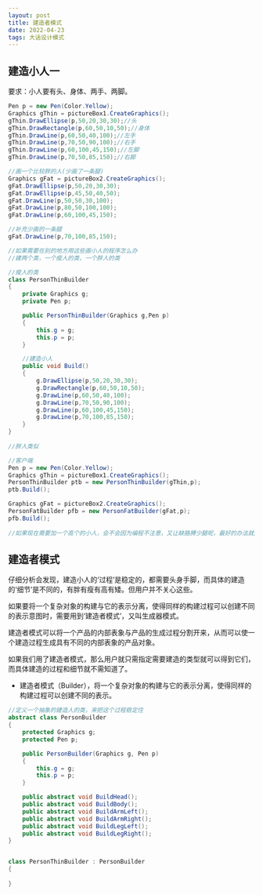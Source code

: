 ```yaml
---
layout: post
title: 建造者模式
date: 2022-04-23
tags: 大话设计模式
---
```


## 建造小人一

要求：小人要有头、身体、两手、两脚。

```c#
Pen p = new Pen(Color.Yellow);
Graphics gThin = pictureBox1.CreateGraphics();
gThin.DrawEllipse(p,50,20,30,30);//头
gThin.DrawRectangle(p,60,50,10,50);//身体
gThin.DrawLine(p,60,50,40,100);//左手
gThin.DrawLine(p,70,50,90,100);//右手
gThin.DrawLine(p,60,100,45,150);//左脚
gThin.DrawLine(p,70,50,85,150);//右脚

//画一个比较胖的人(少画了一条腿)
Graphics gFat = pictureBox2.CreateGraphics();
gFat.DrawEllipse(p,50,20,30,30);
gFat.DrawEllipse(p,45,50,40,50);
gFat.DrawLine(p,50,50,30,100);
gFat.DrawLine(p,80,50,100,100);
gFat.DrawLine(p,60,100,45,150);

//补充少画的一条腿
gFat.DrawLine(p,70,100,85,150);

```

```c#
//如果需要在别的地方用这些画小人的程序怎么办
//建两个类，一个瘦人的类，一个胖人的类

//瘦人的类
class PersonThinBuilder
{
    private Graphics g;
    private Pen p;

    public PersonThinBuilder(Graphics g,Pen p)
    {
        this.g = g;
        this.p = p;
    }

    //建造小人
    public void Build()
    {
        g.DrawEllipse(p,50,20,30,30);
        g.DrawRectangle(p,60,50,10,50);
        g.DrawLine(p,60,50,40,100);
        g.DrawLine(p,70,50,90,100);
        g.DrawLine(p,60,100,45,150);
        g.DrawLine(p,70,100,85,150);
    }
}
 
//胖人类似

//客户端
Pen p = new Pen(Color.Yellow);
Graphics gThin = pictureBox1.CreateGraphics();
PersonThinBuilder ptb = new PersonThinBuilder(gThin,p);
ptb.Build();

Graphics gFat = pictureBox2.CreateGraphics();
PersonFatBuilder pfb = new PersonFatBuilder(gFat,p);
pfb.Build();
 
//如果现在需要加一个高个的小人，会不会因为编程不注意，又让缺胳膊少腿呢，最好的办法就是规定，凡是建造小人，都必须要有头和身体，以及两手两脚.
```

## 建造者模式
仔细分析会发现，建造小人的‘过程’是稳定的，都需要头身手脚，而具体的建造的‘细节’是不同的，有胖有瘦有高有矮。但用户并不关心这些。

如果要将一个复杂对象的构建与它的表示分离，使得同样的构建过程可以创建不同的表示意图时，需要用到‘建造者模式’，又叫生成器模式。

建造者模式可以将一个产品的内部表象与产品的生成过程分割开来，从而可以使一个建造过程生成具有不同的内部表象的产品对象。

如果我们用了建造者模式，那么用户就只需指定需要建造的类型就可以得到它们，而具体建造的过程和细节就不需知道了。

- 建造者模式（Builder），将一个复杂对象的构建与它的表示分离，使得同样的构建过程可以创建不同的表示。

```c#
//定义一个抽象的建造人的类，来把这个过程稳定住
abstract class PersonBuilder
{
    protected Graphics g;
    protected Pen p;

    public PersonBuilder(Graphics g, Pen p)
    {
        this.g = g;
        this.p = p;
    }

    public abstract void BuildHead();
    public abstract void BuildBody();
    public abstract void BuildArmLeft();
    public abstract void BuildArmRight();
    public abstract void BuildLegLeft();
    public abstract void BuildLegRight();
}


class PersonThinBuilder : PersonBuilder
{
    
}

```